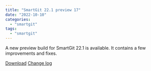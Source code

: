 ```yaml
---
title: "SmartGit 22.1 preview 17"
date: "2022-10-10"
categories: 
  - "smartgit"
tags: 
  - "smartgit"
---
```


A new preview build for SmartGit 22.1 is available. It contains a few improvements and fixes.

[Download](http://www.syntevo.com/smartgit/preview) [Change log](http://www.syntevo.com/smartgit/changelog-eap.txt)

